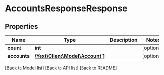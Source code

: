 # AccountsResponseResponse

## Properties
Name | Type | Description | Notes
------------ | ------------- | ------------- | -------------
**count** | **int** |  | [optional] 
**accounts** | [**\Yext\Client\Model\Account[]**](Account.md) |  | [optional] 

[[Back to Model list]](../README.md#documentation-for-models) [[Back to API list]](../README.md#documentation-for-api-endpoints) [[Back to README]](../README.md)


